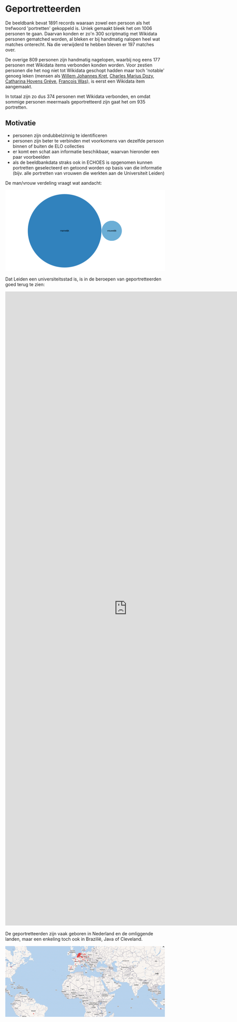 # Geportretteerden

De beeldbank bevat 1891 records waaraan zowel een persoon als het trefwoord 'portretten' gekoppeld is. Uniek gemaakt bleek het om 1006 personen te gaan. Daarvan konden er zo'n 300 scriptmatig met Wikidata personen gematched worden, al bleken er bij handmatig nalopen heel wat matches onterecht. Na die verwijderd te hebben bleven er 197 matches over.

De overige 809 personen zijn handmatig nagelopen, waarbij nog eens 177 personen met Wikidata items verbonden konden worden. Voor zestien personen die het nog niet tot Wikidata geschopt hadden maar toch 'notable' genoeg leken (mensen als [Willem Johannes Kret](https://www.wikidata.org/wiki/Q90008607), [Charles Marius Dozy](https://www.wikidata.org/wiki/Q91241073), [Catharina Hovens Gréve](https://www.wikidata.org/wiki/Q91748905), [François Was](https://www.wikidata.org/wiki/Q90046607)), is eerst een Wikidata item aangemaakt.

In totaal zijn zo dus 374 personen met Wikidata verbonden, en omdat sommige personen meermaals geportretteerd zijn gaat het om 935 portretten.

## Motivatie

- personen zijn ondubbelzinnig te identificeren
- personen zijn beter te verbinden met voorkomens van dezelfde persoon binnen of buiten de ELO collecties
- er komt een schat aan informatie beschikbaar, waarvan hieronder een paar voorbeelden
- als de beeldbankdata straks ook in ECHOES is opgenomen kunnen portretten geselecteerd en getoond worden op basis van die informatie (bijv. alle portretten van vrouwen die werkten aan de Universiteit Leiden)

De man/vrouw verdeling vraagt wat aandacht:

![mv](imgs/man-vrouw.png)

Dat Leiden een universiteitsstad is, is in de beroepen van geportretteerden goed terug te zien:

<iframe style="width: 80vw; height: 50vh; border: none;" src="https://query.wikidata.org/embed.html#%23defaultView%3ABubbleChart%0ASELECT%20%28COUNT%28%3Fperson%29%20AS%20%3Fnr%29%20%3Fberoep%20%3FberoepLabel%20WHERE%20%7B%0A%20%20VALUES%20%3Fperson%20%7B%20wd%3AQ29574%20wd%3AQ2356152%20wd%3AQ1052638%20wd%3AQ20113645%20wd%3AQ2242334%20wd%3AQ37361664%20wd%3AQ2780011%20wd%3AQ19937783%20wd%3AQ2410665%20wd%3AQ65850554%20wd%3AQ54833604%20wd%3AQ77140%20wd%3AQ2000532%20wd%3AQ5497009%20wd%3AQ21170364%20wd%3AQ560443%20wd%3AQ313093%20wd%3AQ20857379%20wd%3AQ437466%20wd%3AQ320980%20wd%3AQ721355%20wd%3AQ1229819%20wd%3AQ15879779%20wd%3AQ435886%20wd%3AQ15451709%20wd%3AQ358905%20wd%3AQ1681876%20wd%3AQ23062671%20wd%3AQ983079%20wd%3AQ737699%20wd%3AQ471758%20wd%3AQ1223864%20wd%3AQ469671%20wd%3AQ333346%20wd%3AQ552234%20wd%3AQ653110%20wd%3AQ77250%20wd%3AQ77248%20wd%3AQ77243%20wd%3AQ655190%20wd%3AQ77251%20wd%3AQ77256%20wd%3AQ77255%20wd%3AQ77245%20wd%3AQ77249%20wd%3AQ182028%20wd%3AQ617496%20wd%3AQ737820%20wd%3AQ467019%20wd%3AQ77244%20wd%3AQ77253%20wd%3AQ77247%20wd%3AQ77252%20wd%3AQ467007%20wd%3AQ239337%20wd%3AQ151120%20wd%3AQ157073%20wd%3AQ150726%20wd%3AQ157098%20wd%3AQ34417%20wd%3AQ2442271%20wd%3AQ30240975%20wd%3AQ3138763%20wd%3AQ1375186%20wd%3AQ937%20wd%3AQ117688%20wd%3AQ27661925%20wd%3AQ918731%20wd%3AQ741901%20wd%3AQ1696740%20wd%3AQ15452550%20wd%3AQ983340%20wd%3AQ571426%20wd%3AQ1465901%20wd%3AQ15874908%20wd%3AQ765465%20wd%3AQ27651655%20wd%3AQ1878874%20wd%3AQ3370303%20wd%3AQ2941097%20wd%3AQ15454561%20wd%3AQ15430814%20wd%3AQ17190060%20wd%3AQ2383589%20wd%3AQ3476845%20wd%3AQ109676%20wd%3AQ1901030%20wd%3AQ315163%20wd%3AQ377100%20wd%3AQ2063138%20wd%3AQ21188759%20wd%3AQ5296947%20wd%3AQ1694832%20wd%3AQ2767311%20wd%3AQ15455831%20wd%3AQ2079957%20wd%3AQ78454%20wd%3AQ339211%20wd%3AQ2002089%20wd%3AQ91648397%20wd%3AQ2690729%20wd%3AQ5598%20wd%3AQ29885090%20wd%3AQ150747%20wd%3AQ779523%20wd%3AQ28919973%20wd%3AQ309861%20wd%3AQ295099%20wd%3AQ313059%20wd%3AQ42750929%20wd%3AQ65850329%20wd%3AQ1356820%20wd%3AQ15452564%20wd%3AQ315871%20wd%3AQ15453384%20wd%3AQ90043457%20wd%3AQ90008607%20wd%3AQ19001519%20wd%3AQ7192814%20wd%3AQ2371807%20wd%3AQ58335838%20wd%3AQ23460082%20wd%3AQ1939499%20wd%3AQ23000114%20wd%3AQ65851116%20wd%3AQ19930374%20wd%3AQ959236%20wd%3AQ2212338%20wd%3AQ4843509%20wd%3AQ63003133%20wd%3AQ164062%20wd%3AQ91241073%20wd%3AQ91015414%20wd%3AQ630982%20wd%3AQ2301250%20wd%3AQ510116%20wd%3AQ330188%20wd%3AQ778131%20wd%3AQ19329876%20wd%3AQ21170358%20wd%3AQ27863724%20wd%3AQ938934%20wd%3AQ2113241%20wd%3AQ715659%20wd%3AQ731829%20wd%3AQ90046607%20wd%3AQ28861873%20wd%3AQ733070%20wd%3AQ15445801%20wd%3AQ21174842%20wd%3AQ560622%20wd%3AQ5320263%20wd%3AQ15438278%20wd%3AQ2605482%20wd%3AQ2393246%20wd%3AQ21545786%20wd%3AQ2217735%20wd%3AQ52155001%20wd%3AQ18603420%20wd%3AQ351161%20wd%3AQ56229875%20wd%3AQ9191%20wd%3AQ13429927%20wd%3AQ56231245%20wd%3AQ56006893%20wd%3AQ2668499%20wd%3AQ1386569%20wd%3AQ2335390%20wd%3AQ80847%20wd%3AQ924068%20wd%3AQ56024253%20wd%3AQ2780706%20wd%3AQ14906465%20wd%3AQ13738074%20wd%3AQ2361300%20wd%3AQ333372%20wd%3AQ16853436%20wd%3AQ7729%20wd%3AQ18655249%20wd%3AQ9263351%20wd%3AQ3085667%20wd%3AQ2933805%20wd%3AQ2664419%20wd%3AQ91764299%20wd%3AQ89232852%20wd%3AQ2989832%20wd%3AQ91013100%20wd%3AQ1351700%20wd%3AQ19242002%20wd%3AQ1960743%20wd%3AQ540948%20wd%3AQ59785834%20wd%3AQ6688435%20wd%3AQ91238121%20wd%3AQ43133806%20wd%3AQ27864010%20wd%3AQ21553084%20wd%3AQ5568715%20wd%3AQ1382991%20wd%3AQ2831550%20wd%3AQ7730096%20wd%3AQ4355142%20wd%3AQ606737%20wd%3AQ1429492%20wd%3AQ15454952%20wd%3AQ2245543%20wd%3AQ1749935%20wd%3AQ55902356%20wd%3AQ18692847%20wd%3AQ1891239%20wd%3AQ65849211%20wd%3AQ11862416%20wd%3AQ15444806%20wd%3AQ2732806%20wd%3AQ2343861%20wd%3AQ2344417%20wd%3AQ2738369%20wd%3AQ27645875%20wd%3AQ56951928%20wd%3AQ2104339%20wd%3AQ83286695%20wd%3AQ649457%20wd%3AQ579591%20wd%3AQ11715794%20wd%3AQ1352440%20wd%3AQ15449983%20wd%3AQ4942587%20wd%3AQ505004%20wd%3AQ244152%20wd%3AQ65849284%20wd%3AQ2686047%20wd%3AQ595507%20wd%3AQ84993136%20wd%3AQ55682753%20wd%3AQ176206%20wd%3AQ2304502%20wd%3AQ65960805%20wd%3AQ1974426%20wd%3AQ194691%20wd%3AQ55857482%20wd%3AQ12777492%20wd%3AQ445835%20wd%3AQ56438563%20wd%3AQ35802%20wd%3AQ41688%20wd%3AQ77085096%20wd%3AQ15943583%20wd%3AQ205863%20wd%3AQ1986507%20wd%3AQ77085257%20wd%3AQ157888%20wd%3AQ21546738%20wd%3AQ2037521%20wd%3AQ448016%20wd%3AQ1692044%20wd%3AQ27341877%20wd%3AQ2137451%20wd%3AQ90104860%20wd%3AQ1133902%20wd%3AQ23696%20wd%3AQ2068933%20wd%3AQ24917%20wd%3AQ15078888%20wd%3AQ711132%20wd%3AQ77085422%20wd%3AQ856831%20wd%3AQ513159%20wd%3AQ316996%20wd%3AQ91585935%20wd%3AQ2125168%20wd%3AQ15444839%20wd%3AQ3248130%20wd%3AQ15445687%20wd%3AQ15448697%20wd%3AQ2499954%20wd%3AQ21545920%20wd%3AQ77084963%20wd%3AQ57457015%20wd%3AQ816612%20wd%3AQ31621%20wd%3AQ15440609%20wd%3AQ57152108%20wd%3AQ65851698%20wd%3AQ77085530%20wd%3AQ84594482%20wd%3AQ320010%20wd%3AQ2322545%20wd%3AQ645696%20wd%3AQ19801994%20wd%3AQ15638114%20wd%3AQ51934258%20wd%3AQ2020165%20wd%3AQ2460597%20wd%3AQ18093655%20wd%3AQ606757%20wd%3AQ2502921%20wd%3AQ19841037%20wd%3AQ76261794%20wd%3AQ497638%20wd%3AQ2643774%20wd%3AQ63258037%20wd%3AQ1918340%20wd%3AQ182509%20wd%3AQ77084247%20wd%3AQ606745%20wd%3AQ1686957%20wd%3AQ2308882%20wd%3AQ2191599%20wd%3AQ2799264%20wd%3AQ27302290%20wd%3AQ77085471%20wd%3AQ20031949%20wd%3AQ1692380%20wd%3AQ1672202%20wd%3AQ22690505%20wd%3AQ22690534%20wd%3AQ1342210%20wd%3AQ67197990%20wd%3AQ90914254%20wd%3AQ2210094%20wd%3AQ2800952%20wd%3AQ65849317%20wd%3AQ3945960%20wd%3AQ1270730%20wd%3AQ27278940%20wd%3AQ4845184%20wd%3AQ52154066%20wd%3AQ21535084%20wd%3AQ313070%20wd%3AQ2364614%20wd%3AQ29168307%20wd%3AQ91768456%20wd%3AQ62517%20wd%3AQ2793027%20wd%3AQ24085%20wd%3AQ13738067%20wd%3AQ43499%20wd%3AQ18093540%20wd%3AQ90919714%20wd%3AQ4684778%20wd%3AQ4026596%20wd%3AQ91013140%20wd%3AQ2670000%20wd%3AQ21544880%20wd%3AQ2061272%20wd%3AQ60725%20wd%3AQ430783%20wd%3AQ2050930%20wd%3AQ1976345%20wd%3AQ2032710%20wd%3AQ91748905%20%20%7D%20.%0A%20%20%3Fperson%20wdt%3AP106%20%3Fberoep%20.%0A%20%20SERVICE%20wikibase%3Alabel%20%7B%20bd%3AserviceParam%20wikibase%3Alanguage%20%22%5BAUTO_LANGUAGE%5D%2Cen%22.%20%7D%0A%7D%0AGROUP%20BY%20%3Fberoep%20%3FberoepLabel%0A" referrerpolicy="origin" sandbox="allow-scripts allow-same-origin allow-popups" ></iframe>

De geportretteerden zijn vaak geboren in Nederland en de omliggende landen, maar een enkeling toch ook in Brazilië, Java of Cleveland.

![geboorteplaatsen](imgs/geboorteplaatsen.png)

